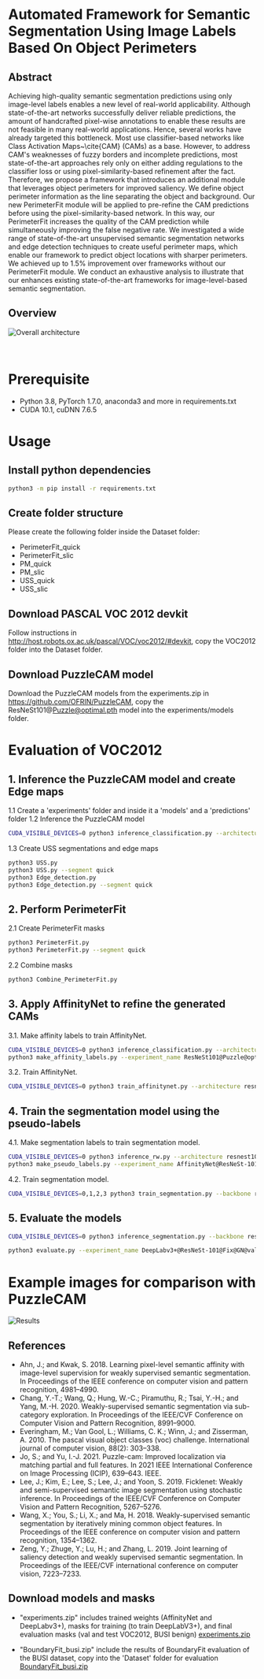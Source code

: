 
# Automated Framework for Semantic Segmentation Using Image Labels Based On Object Perimeters




## Abstract
Achieving high-quality semantic segmentation predictions using only image-level labels enables a new level of real-world applicability. Although state-of-the-art networks successfully deliver reliable predictions, the amount of handcrafted pixel-wise annotations to enable these results are not feasible in many real-world applications. Hence, several works have already targeted this bottleneck. Most use classifier-based networks like Class Activation Maps~\cite{CAM} (CAMs) as a base. However, to address CAM's weaknesses of fuzzy borders and incomplete predictions, most state-of-the-art approaches rely only on either adding regulations to the classifier loss or using pixel-similarity-based refinement after the fact. Therefore, we propose a framework that introduces an additional module that leverages object perimeters for improved saliency. We define object perimeter information as the line separating the object and background. Our new PerimeterFit module will be applied to pre-refine the CAM predictions before using the pixel-similarity-based network.
In this way, our PerimeterFit increases the quality of the CAM prediction while simultaneously improving the false negative rate. We investigated a wide range of state-of-the-art unsupervised semantic segmentation networks and edge detection techniques to create useful perimeter maps, which enable our framework to predict object locations with sharper perimeters. We achieved up to 1.5% improvement over frameworks without our PerimeterFit module.
We conduct an exhaustive analysis to illustrate that our enhances existing state-of-the-art frameworks for image-level-based semantic segmentation.

## Overview
![Overall architecture](./figures/Framework.png)

<br>

# Prerequisite
- Python 3.8, PyTorch 1.7.0, anaconda3 and more in requirements.txt
- CUDA 10.1, cuDNN 7.6.5

# Usage

## Install python dependencies
```bash
python3 -m pip install -r requirements.txt
```
## Create folder structure
Please create the following folder inside the Dataset folder:
- PerimeterFit_quick
- PerimeterFit_slic
- PM_quick
- PM_slic
- USS_quick
- USS_slic
## Download PASCAL VOC 2012 devkit
Follow instructions in http://host.robots.ox.ac.uk/pascal/VOC/voc2012/#devkit,
copy the VOC2012 folder into the Dataset folder.
## Download PuzzleCAM model
Download the PuzzleCAM models from the experiments.zip in https://github.com/OFRIN/PuzzleCAM,
copy the ResNeSt101@Puzzle@optimal.pth model into the experiments/models folder.

# Evaluation of VOC2012

## 1. Inference the PuzzleCAM model and create Edge maps
1.1 Create a 'experiments' folder and inside it a 'models' and a 'predictions' folder
1.2 Inference the PuzzleCAM model
```bash
CUDA_VISIBLE_DEVICES=0 python3 inference_classification.py --architecture resnest101 --tag ResNeSt101@Puzzle@optimal --domain train_aug --data_dir $your_dir
```
1.3 Create USS segmentations and edge maps
```bash
python3 USS.py
python3 USS.py --segment quick
python3 Edge_detection.py
python3 Edge_detection.py --segment quick
```
## 2. Perform PerimeterFit
2.1 Create PerimeterFit masks
```bash
python3 PerimeterFit.py
python3 PerimeterFit.py --segment quick
```
2.2 Combine masks
```bash
python3 Combine_PerimeterFit.py
```


## 3. Apply AffinityNet to refine the generated CAMs
3.1. Make affinity labels to train AffinityNet.
```bash
CUDA_VISIBLE_DEVICES=0 python3 inference_classification.py --architecture resnest101 --tag Combined_CAM --domain train_aug --data_dir $your_dir
python3 make_affinity_labels.py --experiment_name ResNeSt101@Puzzle@optimal@train@scale=0.5,1.0,1.5,2.0 --domain train_aug --fg_threshold 0.60 --bg_threshold 0.40 --data_dir $your_dir
```

3.2. Train AffinityNet.
```bash
CUDA_VISIBLE_DEVICES=0 python3 train_affinitynet.py --architecture resnest101 --tag AffinityNet@ResNeSt-101@Puzzle --label_name ResNeSt101@Puzzle@optimal@train@scale=0.5,1.0,1.5,2.0 --data_dir $your_dir
```

## 4. Train the segmentation model using the pseudo-labels
4.1. Make segmentation labels to train segmentation model.
```bash
CUDA_VISIBLE_DEVICES=0 python3 inference_rw.py --architecture resnest101 --model_name AffinityNet@ResNeSt-101@Puzzle --cam_dir ResNeSt101@Puzzle@optimal@train@scale=0.5,1.0,1.5,2.0 --domain train_aug --data_dir $your_dir
python3 make_pseudo_labels.py --experiment_name AffinityNet@ResNeSt-101@Puzzle@train@beta=10@exp_times=8@rw --domain train_aug --threshold 0.35 --crf_iteration 1 --data_dir $your_dir
```

4.2. Train segmentation model.
```bash
CUDA_VISIBLE_DEVICES=0,1,2,3 python3 train_segmentation.py --backbone resnest101 --mode fix --use_gn True --tag DeepLabv3+@ResNeSt-101@Fix@GN --label_name AffinityNet@ResNeSt-101@Puzzle@train@beta=10@exp_times=8@rw@crf=1 --data_dir $your_dir
```

## 5. Evaluate the models
```bash
CUDA_VISIBLE_DEVICES=0 python3 inference_segmentation.py --backbone resnest101 --mode fix --use_gn True --tag DeepLabv3+@ResNeSt-101@Fix@GN --scale 0.5,1.0,1.5,2.0 --iteration 10

python3 evaluate.py --experiment_name DeepLabv3+@ResNeSt-101@Fix@GN@val@scale=0.5,1.0,1.5,2.0@iteration=10 --domain val --data_dir $your_dir/SegmentationClass
```



# Example images for comparison with PuzzleCAM
![Results](./figures/Examples.png)
## References
- Ahn, J.; and Kwak, S. 2018. Learning pixel-level semantic affinity with image-level supervision for weakly supervised semantic segmentation. In Proceedings of the IEEE conference on computer vision and pattern recognition, 4981–4990.
- Chang, Y.-T.; Wang, Q.; Hung, W.-C.; Piramuthu, R.; Tsai, Y.-H.; and Yang, M.-H. 2020. Weakly-supervised semantic segmentation via sub-category exploration. In Proceedings of the IEEE/CVF Conference on Computer Vision and Pattern Recognition, 8991–9000.
- Everingham, M.; Van Gool, L.; Williams, C. K.; Winn, J.; and Zisserman, A. 2010. The pascal visual object classes (voc) challenge. International journal of computer vision, 88(2): 303–338. 
- Jo, S.; and Yu, I.-J. 2021. Puzzle-cam: Improved localization via matching partial and full features. In 2021 IEEE International Conference on Image Processing (ICIP), 639–643. IEEE.
- Lee, J.; Kim, E.; Lee, S.; Lee, J.; and Yoon, S. 2019. Ficklenet: Weakly and semi-supervised semantic image segmentation using stochastic inference. In Proceedings of the IEEE/CVF Conference on Computer Vision and Pattern Recognition, 5267–5276.
- Wang, X.; You, S.; Li, X.; and Ma, H. 2018. Weakly-supervised semantic segmentation by iteratively mining common object features. In Proceedings of the IEEE conference on computer vision and pattern recognition, 1354–1362.
- Zeng, Y.; Zhuge, Y.; Lu, H.; and Zhang, L. 2019. Joint learning of saliency detection and weakly supervised semantic segmentation. In Proceedings of the IEEE/CVF international conference on computer vision, 7223–7233.

## Download models and masks

- "experiments.zip" includes trained weights (AffinityNet and DeepLabv3+), masks for training (to train DeepLabV3+), and final evaluation masks (val and test VOC2012, BUSI benign)
[experiments.zip](https://drive.google.com/file/d/15sqVeYTf3MpKM0g0zdfFU2pYf7kz76Yo/view?usp=sharing)

- "BoundaryFit_busi.zip" include the results of BoundaryFit evaluation of the BUSI dataset, copy into the 'Dataset' folder for evaluation
[BoundaryFit_busi.zip](https://drive.google.com/file/d/16fRD4D91CwcEeMjxQMQOCkxZnaPTg6L9/view?usp=sharing)

